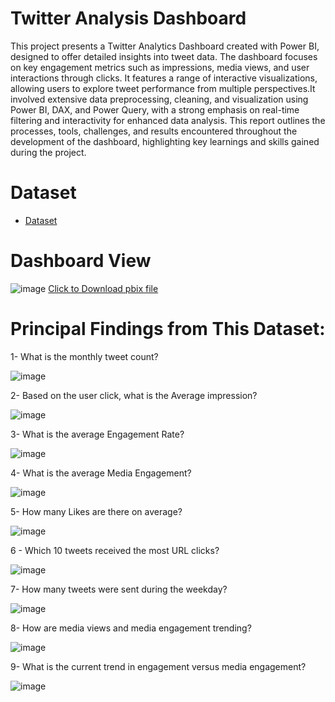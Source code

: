 
# Twitter Analysis Dashboard
This project presents a Twitter Analytics Dashboard created with Power BI, designed to offer detailed insights into tweet data. The dashboard focuses on key engagement metrics such as impressions, media views, and user interactions through clicks. It features a range of interactive visualizations, allowing users to explore tweet performance from multiple perspectives.It involved extensive data preprocessing, cleaning, and visualization using Power BI, DAX, and Power Query, with a strong emphasis on real-time filtering and interactivity for enhanced data analysis. This report outlines the processes, tools, challenges, and results encountered throughout the development of the dashboard, highlighting key learnings and skills gained during the project.
# Dataset

- <a href="https://github.com/mjahan11/-Twitter-Analysis-Dashboard/blob/main/SocialMedia.csv">Dataset</a>
# Dashboard View
![image](https://github.com/user-attachments/assets/13a25d61-0f8d-4c6d-868e-075985c9ca4c)
   <a href="https://github.com/mjahan11/-Twitter-Analysis-Dashboard/blob/main/Twitter%20Analysis%20Report.pbix">Click to Download pbix file </a>
 
# Principal Findings from This Dataset:

1- What is the monthly tweet count?

![image](https://github.com/user-attachments/assets/058067f6-12f5-4b0c-befa-1af9d8c8aa10)
  
2- Based on the user click, what is the Average impression?

![image](https://github.com/user-attachments/assets/bdf5da4c-032a-4217-9252-303984c9aa43)

3- What is the average Engagement Rate?

![image](https://github.com/user-attachments/assets/f49251b3-75e6-4873-9fb4-31ebd7c0ad9e)

4- What is the average Media Engagement?


![image](https://github.com/user-attachments/assets/df4c6311-1efe-460e-9f5a-65fcbb004c44)


5- How many Likes are there on average?

![image](https://github.com/user-attachments/assets/26bfede3-ef13-4d81-981c-28e612071b2f)

 6 - Which 10 tweets received the most URL clicks?

 ![image](https://github.com/user-attachments/assets/8c9259b3-e54e-4993-8d19-b382a281f9d9)
 
 7- How many tweets were sent during the weekday?

 ![image](https://github.com/user-attachments/assets/ca434330-73b9-4461-bfc0-026f6a3ce28d)
 
 8- How are media views and media engagement trending?

 ![image](https://github.com/user-attachments/assets/5eaff518-979f-4373-859a-8a46a62a349b)

 9- What is the current trend in engagement versus media engagement?

 ![image](https://github.com/user-attachments/assets/27cbf7b9-fd85-43b5-977d-f247025476e6)

 
